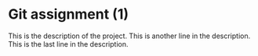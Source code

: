 # Git assignment (1)
This is the description of the project.
This is another line in the description.
This is the last line in the description.